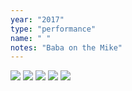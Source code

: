 ```yaml
---
year: "2017"
type: "performance"
name: " "
notes: "Baba on the Mike"
---
```

![](Performance_Instillation2015-2018/BabaontheMike,2017/BabaontheMic,2017.jpeg)
![](Performance_Instillation2015-2018/BabaontheMike,2017/BabaontheMic,2017_3.jpeg)
![](Performance_Instillation2015-2018/BabaontheMike,2017/BabaontheMic,2017_4.jpeg)
![](Performance_Instillation2015-2018/BabaontheMike,2017/BabaontheMic,2017_2.jpeg)
![](Performance_Instillation2015-2018/BabaontheMike,2017/BabaontheMic,2017_1.jpeg)
